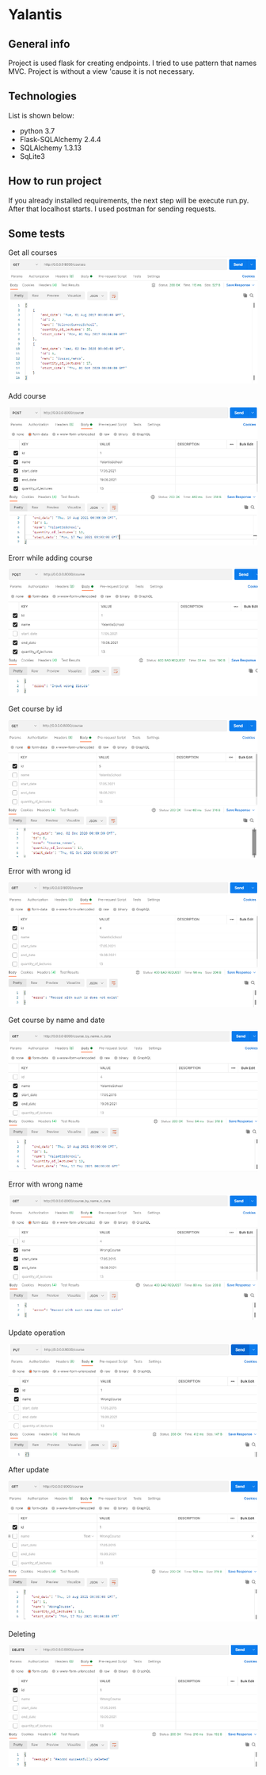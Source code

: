 # Yalantis
## General info
Project is used flask for creating endpoints. I tried to use pattern that names MVC. Project is without a view 'cause it is not necessary.
## Technologies
List is shown below:
* python 3.7
* Flask-SQLAlchemy 2.4.4
* SQLAlchemy 1.3.13
* SqLite3
## How to run project
If you already installed requirements, the next step will be execute run.py. After that localhost starts. I used postman for sending requests.
## Some tests
Get all courses
![get_list_courses](images/get_list_courses.png)

Add course 

![add_course](images/add_course.png)

Erorr while adding course

![error_add_course](images/error_add_course.png)

Get course by id

![get_course_by_id](images/get_course_by_id.png)

Error with wrong id

![error_get_course_by_id](images/error_get_course_by_id.png)

Get course by name and date

![get_course_by_name_and_date](images/get_course_by_name_and_date.png)

Error with wrong name

![error_get_course_by_name_and_date](images/error_get_course_by_name_and_date.png)

Update operation

![update](images/update_1.png)

After update 

![update_after](images/update_2.png)

Deleting 

![delete](images/delete.png)
